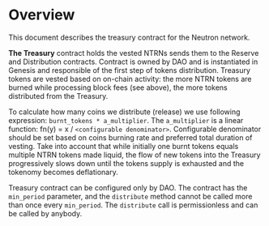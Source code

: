 # Overview

This document describes the treasury contract for the Neutron network.

**The Treasury** contract holds the vested NTRNs sends them to the Reserve and Distribution contracts. Contract is owned by DAO and is instantiated in Genesis and responsible of the first step of tokens distribution. Treasury tokens are vested based on on-chain activity: the more NTRN tokens are burned while processing block fees (see above), the more tokens distributed from the Treasury. 

To calculate how many coins we distribute (release) we use following expression: `burnt_tokens * a_multiplier`. The `a_multiplier` is a linear function: fn(y) = x / `<configurable denominator>`. Configurable denominator should be set based on coins burning rate and preferred total duration of vesting. Take into account that while initially one burnt tokens equals multiple NTRN tokens made liquid, the flow of new tokens into the Treasury progressively slows down until the tokens supply is exhausted and the tokenomy becomes deflationary.

Treasury contract can be configured only by DAO. The contract has the `min_period` parameter, and the `distribute` method cannot be called more than once every `min_period`. The `distribute` call is permissionless and can be called by anybody.
